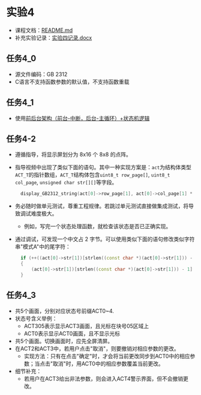 # 实验4

- 课程文档：[README.md](../../README.md)
- 补充实验记录：[实验四记录.docx](doc/实验四记录.docx)

## 任务4_0

- 源文件编码：GB 2312
- C语言不支持函数参数的默认值，不支持函数重载

## 任务4_1

- 使用[前后台架构（前台-中断，后台-主循环）+状态机逻辑](https://vshare.sjtu.edu.cn/play/5e55d9f7a4e0b58856fb5b9dd7aa359f)

## 任务4-2

- 遵循指导，将显示屏划分为 8x16 个 8x8 的点阵。
- 指导视频中出现了类似下面的语句。其中一种实现方案是：`act`为结构体类型`ACT_T`的指针数组，`ACT_T`结构体包含`uint8_t row_page[]`, `uint8_t col_page`, `unsigned char str[][]`等字段。

  ```cpp
    display_GB2312_string(act[0]->row_page[1], act[0]->col_page[1] * 8 - 7, act[0]->str[1], 1);
  ```

- 务必随时做单元测试，尊重工程规律。若跳过单元测试直接做集成测试，将导致调试难度极大。
  - 例如，写完一个状态处理函数，就检查该状态是否已正确实现。
- 通过调试，可发现一个中文占 2 字节。可以使用类似下面的语句修改类似字符串"模式A"中的尾字符：

  ```cpp
    if (++((act[0]->str[1])[strlen((const char *)(act[0]->str[1])) - 1]) > 'C')
    {
        (act[0]->str[1])[strlen((const char *)(act[0]->str[1])) - 1] = 'A';
    }
  ```

## 任务4_3

- 共5个画面，分别对应状态号前缀ACT0~4.
- 状态号含义举例：
  - ACT305表示显示ACT3画面，且光标在块号05区域上
  - ACT0表示显示ACT0画面，且不显示光标
- 共5个画面。切换画面时，应先全屏清屏。
- 在ACT2和ACT3中，若用户点击"取消"，则要撤销对相应参数的更改。
  - 实现方法：只有在点击"确定"时，才会将当前更改同步到ACT0中的相应参数；当点击"取消"时，用ACT0中的相应参数覆盖当前更改。
- 细节补充：
  - 若用户在ACT3给出非法参数，则会进入ACT4警示界面，但不会撤销更改。
